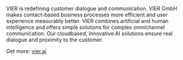 
VIER is redefining customer dialogue and communication. VIER GmbH makes contact-based business processes more efficient and user experience measurably better. VIER combines artificial and human intelligence and offers simple solutions for complex omnichannel communication. Our cloudbased, innovative AI solutions ensure real dialogue and proximity to the customer. 

Get more: [vier.ai](https://www.vier.ai/)

